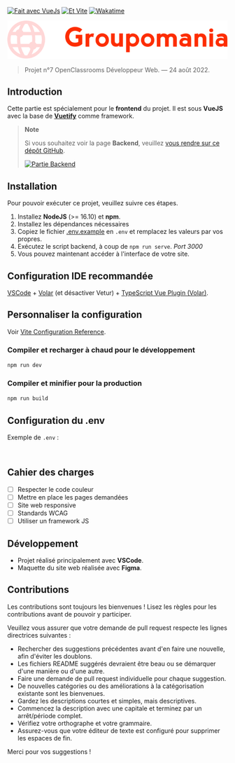 [![Fait avec VueJs](https://img.shields.io/badge/-Fait%20avec%20Vue.js-4fc08d?style=for-the-badge&logo=vuedotjs&logoColor=white)](https://vuejs.org/)
[![Et Vite](https://img.shields.io/badge/-Et%20Vite-4fc08d?style=for-the-badge&logo=vite&logoColor=white)](https://vitejs.dev/)
[![Wakatime](https://wakatime.com/badge/github/thomasbnt/DW_P7_Groupomania_frontend_OC.svg?style=for-the-badge)](https://wakatime.com/badge/github/thomasbnt/DW_P7_Groupomania_frontend_OC)

![Groupomania logo](groupomania.svg)

> Projet n°7 OpenClassrooms Développeur Web. — 24 août 2022.

## Introduction

Cette partie est spécialement pour le **frontend** du projet. Il est sous **VueJS**
 avec la base de **[Vuetify](https://vuetifyjs.com/)** comme framework.

> **Note**
>
> Si vous souhaitez voir la page **Backend**, veuillez [vous rendre sur ce dépôt GitHub](https://github.com/thomasbnt/DW_P7_Groupomania_backend_OC).
>
> [![Partie Backend](https://img.shields.io/badge/Aller%20voir%20la%20partie%20Backend%20→-informational?style=for-the-badge)](https://github.com/thomasbnt/DW_P7_Groupomania_backend_OC)


## Installation

Pour pouvoir exécuter ce projet, veuillez suivre ces étapes.

1. Installez **NodeJS** (>= 16.10) et **npm**.
2. Installez les dépendances nécessaires
3. Copiez le fichier [.env.example](/.env.example) en `.env` et remplacez les valeurs par vos propres.
4. Exécutez le script backend, à coup de `npm run serve`. _Port 3000_
5. Vous pouvez maintenant accéder à l'interface de votre site.

## Configuration IDE recommandée

[VSCode](https://code.visualstudio.com/) + [Volar](https://marketplace.visualstudio.com/items?itemName=Vue.volar) (et désactiver Vetur) + [TypeScript Vue Plugin (Volar)](https://marketplace.visualstudio.com/items?itemName=Vue.vscode-typescript-vue-plugin).

## Personnaliser la configuration

Voir [Vite Configuration Reference](https://vitejs.dev/config/).

### Compiler et recharger à chaud pour le développement

```sh
npm run dev
```

### Compiler et minifier pour la production

```sh
npm run build
```

## Configuration du .env
Exemple de `.env` :

```dotenv


```

## Cahier des charges

- [ ]  Respecter le code couleur
- [ ]  Mettre en place les pages demandées
- [ ]  Site web responsive
- [ ]  Standards WCAG
- [ ]  Utiliser un framework JS

## Développement

- Projet réalisé principalement avec **VSCode**.
- Maquette du site web réalisée avec **Figma**.

## Contributions

Les contributions sont toujours les bienvenues ! Lisez les règles pour les contributions avant de pouvoir y participer.

Veuillez vous assurer que votre demande de pull request respecte les lignes directrices suivantes :

- Rechercher des suggestions précédentes avant d'en faire une nouvelle, afin d'éviter les doublons.
- Les fichiers README suggérés devraient être beau ou se démarquer d'une manière ou d'une autre.
- Faire une demande de pull request individuelle pour chaque suggestion.
- De nouvelles catégories ou des améliorations à la catégorisation existante sont les bienvenues.
- Gardez les descriptions courtes et simples, mais descriptives.
- Commencez la description avec une capitale et terminez par un arrêt/période complet.
- Vérifiez votre orthographe et votre grammaire.
- Assurez-vous que votre éditeur de texte est configuré pour supprimer les espaces de fin.

Merci pour vos suggestions !
